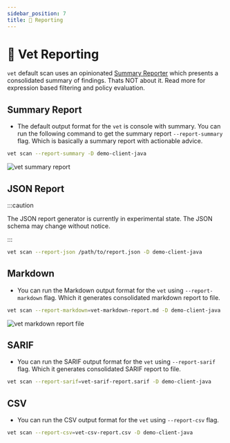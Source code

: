 ```yaml
---
sidebar_position: 7
title: 📝 Reporting
---
```


# 📝 Vet Reporting

`vet` default scan uses an opinionated [Summary Reporter](https://github.com/safedep/vet/blob/main/pkg/reporter/markdown.template.md) which presents a consolidated summary of findings. Thats NOT about it. Read more for expression based filtering and policy evaluation.

## Summary Report

- The default output format for the `vet` is console with summary. You can run the following command to get the summary report `--report-summary` flag. Which is basically a summary report with actionable advice.

```bash
vet scan --report-summary -D demo-client-java
```

![vet summary report](/img/vet/vet-report-summary.png)

## JSON Report

:::caution

The JSON report generator is currently in experimental state. The JSON schema
may change without notice.

:::

```bash
vet scan --report-json /path/to/report.json -D demo-client-java
```

## Markdown

- You can run the Markdown output format for the `vet` using `--report-markdown` flag. Which it generates consolidated markdown report to file.

```bash
vet scan --report-markdown=vet-markdown-report.md -D demo-client-java
```

![vet markdown report file](/img/vet/vet-markdown-report-file.png)

## SARIF

- You can run the SARIF output format for the `vet` using `--report-sarif` flag. Which it generates consolidated SARIF report to file.

```bash
vet scan --report-sarif=vet-sarif-report.sarif -D demo-client-java
```

## CSV

- You can run the CSV output format for the `vet` using `--report-csv` flag.

```bash
vet scan --report-csv=vet-csv-report.csv -D demo-client-java
```
